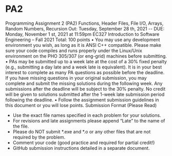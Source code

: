# PA2
Programming Assignment 2 (PA2)
Functions, Header Files, File I/O, Arrays, Random Numbers, Recursion
Out: Tuesday, September 28
th, 2021 -- DUE: Monday, November 1
st, 2021 at 11:59pm
EC327 Introduction to Software Engineering – Fall 2021
Total: 100 points
• You may use any development environment you wish, as long as it is ANSI C++ compatible. Please make
sure your code compiles and runs properly under the Linux/Unix environment on the PHO 305/307 (or
eng-grid) machines before submitting.
• PAs may be submitted up to a week late at the cost of a 30% fixed penalty (e.g., submitting a day late
and a week late is equivalent). It is in your best interest to complete as many PA questions as possible
before the deadline. If you have missing questions in your original submission, you may complete and
submit the missing solutions during the following week. Any submissions after the deadline will be
subject to the 30% penalty. No credit will be given to solutions submitted after the 1-week late
submission period following the deadline.
• Follow the assignment submission guidelines in this document or you will lose points.
Submission Format (Please Read)
- Use the exact file names specified in each problem for your solutions.
- For revisions and late assignments please append “Late” to the name of the file.
- Please do NOT submit *.exe and *.o or any other files that are not required by the problem.
- Comment your code (good practice and required for partial credit!)
- GitHub submission instructions detailed in a separate document.
